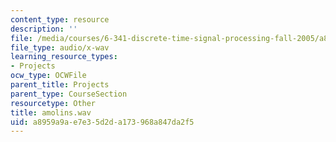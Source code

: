 ```yaml
---
content_type: resource
description: ''
file: /media/courses/6-341-discrete-time-signal-processing-fall-2005/a8959a9ae7e35d2da173968a847da2f5_amolins.wav
file_type: audio/x-wav
learning_resource_types:
- Projects
ocw_type: OCWFile
parent_title: Projects
parent_type: CourseSection
resourcetype: Other
title: amolins.wav
uid: a8959a9a-e7e3-5d2d-a173-968a847da2f5
---
```

